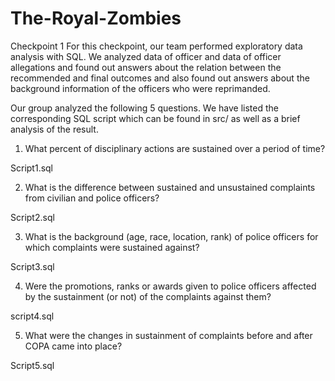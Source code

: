 # The-Royal-Zombies

Checkpoint 1
For this checkpoint, our team performed exploratory data analysis with SQL. We analyzed data of officer and data of officer allegations and found out answers about the relation between the recommended and final outcomes and also found out answers about the background information of the officers who were reprimanded.

Our group analyzed the following 5 questions. We have listed the corresponding SQL script which can be found in src/ as well as a brief analysis of the result.

 
1. What percent of disciplinary actions are sustained over a period of time?

Script1.sql

2. What is the difference between sustained and unsustained complaints from civilian and police officers?

Script2.sql

3. What is the background (age, race, location, rank) of police officers for which complaints were sustained against? 

Script3.sql


4. Were the promotions, ranks or awards given to police officers affected by the sustainment (or not) of the complaints against them?

script4.sql


5. What were the changes in sustainment of complaints before and after COPA came into place? 

Script5.sql

